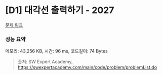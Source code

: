 # [D1] 대각선 출력하기 - 2027 

[문제 링크](https://swexpertacademy.com/main/code/problem/problemDetail.do?contestProbId=AV5QFuZ6As0DFAUq) 

### 성능 요약

메모리: 43,256 KB, 시간: 96 ms, 코드길이: 74 Bytes



> 출처: SW Expert Academy, https://swexpertacademy.com/main/code/problem/problemList.do